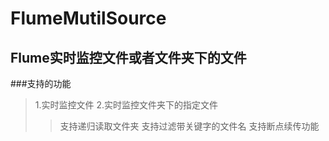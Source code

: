 # FlumeMutilSource

## Flume实时监控文件或者文件夹下的文件

###支持的功能

>1.实时监控文件
>2.实时监控文件夹下的指定文件
>> 支持递归读取文件夹
>> 支持过滤带关键字的文件名
>> 支持断点续传功能
